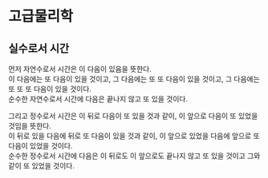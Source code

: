 # 고급물리학
## 실수로서 시간
먼저 자연수로서 시간은 이 다음이 있음을 뜻한다.  
이 다음에는 또 다음이 있을 것이고, 
그 다음에는 또 또 다음이 있을 것이고, 
그 다음에는 또 또 또 다음이 있을 것이다.  
순수한 자연수로서 시간에 다음은 끝나지 않고 
또 있을 것이다.

그리고 정수로서 시간은 이 뒤로 다음이 또 있을 것과 같이,
이 앞으로 다음이 또 있었을 것임을 뜻한다.  
이 뒤로 있을 다음에 뒤로 또 다음이 있을 것과 같이,
이 앞으로 있었을 다음에 앞으로 또 다음이 있었을 것이다.   
순수한 정수로서 시간에 다음은 이 뒤로도 이 앞으로도 
끝나지 않고 또 있을 것이고 그와 같이 또 있었을 것이다.
